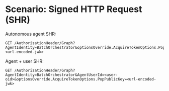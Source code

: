 # Scenario: Signed HTTP Request (SHR)

Autonomous agent SHR:
```
GET /AuthorizationHeader/Graph?AgentIdentity=BatchOrchestrator&optionsOverride.AcquireTokenOptions.PopPublicKey=<url-encoded-jwk>
```

Agent + user SHR:
```
GET /AuthorizationHeader/Graph?AgentIdentity=BatchOrchestrator&AgentUserId=<user-oid>&optionsOverride.AcquireTokenOptions.PopPublicKey=<url-encoded-jwk>
```
